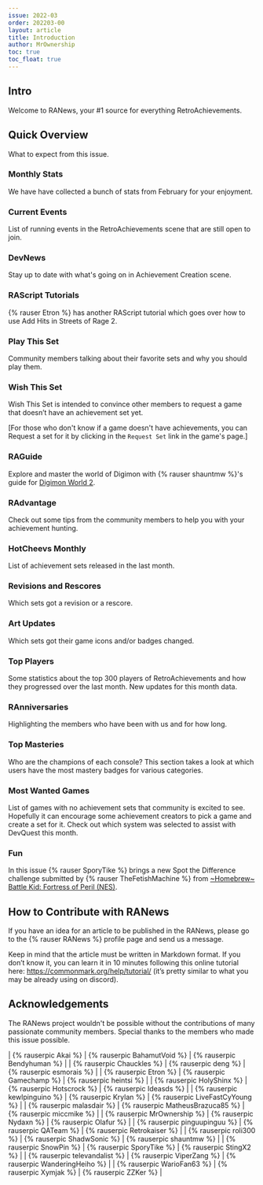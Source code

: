 ```yaml
---
issue: 2022-03
order: 202203-00
layout: article
title: Introduction
author: MrOwnership
toc: true
toc_float: true
---
```


## Intro
Welcome to RANews, your #1 source for everything RetroAchievements.


## Quick Overview
What to expect from this issue.


### Monthly Stats
We have have collected a bunch of stats from February for your enjoyment.


### Current Events
List of running events in the RetroAchievements scene that are still open to join.


### DevNews
Stay up to date with what's going on in Achievement Creation scene.


### RAScript Tutorials
{% rauser Etron %} has another RAScript tutorial which goes over how to use Add Hits in Streets of Rage 2.


### Play This Set
Community members talking about their favorite sets and why you should play them.


### Wish This Set
Wish This Set is intended to convince other members to request a game that doesn’t have an achievement set yet.

[For those who don't know if a game doesn't have achievements, you can Request a set for it by clicking in the `Request Set` link in the game's page.]


### RAGuide
Explore and master the world of Digimon with {% rauser shauntmw %}'s guide for [Digimon World 2](https://retroachievements.org/game/11360).

### RAdvantage
Check out some tips from the community members to help you with your achievement hunting.


### HotCheevs Monthly
List of achievement sets released in the last month.


### Revisions and Rescores
Which sets got a revision or a rescore.


### Art Updates
Which sets got their game icons and/or badges changed.


### Top Players
Some statistics about the top 300 players of RetroAchievements and how they progressed over the last month. New updates for this month data.


### RAnniversaries
Highlighting the members who have been with us and for how long.


### Top Masteries
Who are the champions of each console? This section takes a look at which users have the most mastery badges for various categories.


### Most Wanted Games
List of games with no achievement sets that community is excited to see. Hopefully it can encourage some achievement creators to pick a game and create a set for it. Check out which system was selected to assist with DevQuest this month.


### Fun
In this issue {% rauser SporyTike %} brings a new Spot the Difference challenge submitted by {% rauser TheFetishMachine %} from [~Homebrew~ Battle Kid: Fortress of Peril (NES)](https://retroachievements.org/game/5090).


## How to Contribute with RANews
If you have an idea for an article to be published in the RANews, please go to the {% rauser RANews %} profile page and send us a message.

Keep in mind that the article must be written in Markdown format. If you don’t know it, you can learn it in 10 minutes following this online tutorial here: <https://commonmark.org/help/tutorial/> (it’s pretty similar to what you may be already using on discord).


## Acknowledgements
The RANews project wouldn't be possible without the contributions of many passionate community members. Special thanks to the members who made this issue possible.

| {% rauserpic Akai %}          | {% rauserpic BahamutVoid %}      | {% rauserpic Bendyhuman %}      |
| {% rauserpic Chauckles %}     | {% rauserpic deng %}             | {% rauserpic esmorais %}        |
| {% rauserpic Etron %}         | {% rauserpic Gamechamp %}        | {% rauserpic heintsi %}         |
| {% rauserpic HolyShinx %}     | {% rauserpic Hotscrock %}        | {% rauserpic Ideasds %}         |
| {% rauserpic kewlpinguino %}  | {% rauserpic Krylan %}           | {% rauserpic LiveFastCyYoung %} |
| {% rauserpic malasdair %}     | {% rauserpic MatheusBrazuca85 %} | {% rauserpic miccmike %}        |
| {% rauserpic MrOwnership %}   | {% rauserpic Nydaxn %}           | {% rauserpic Olafur %}          |
| {% rauserpic pinguupinguu %}  | {% rauserpic QATeam %}           | {% rauserpic Retrokaiser %}     |
| {% rauserpic roli300 %}       | {% rauserpic ShadwSonic %}       | {% rauserpic shauntmw %}        |
| {% rauserpic SnowPin %}       | {% rauserpic SporyTike %}        | {% rauserpic StingX2 %}         |
| {% rauserpic televandalist %} | {% rauserpic ViperZang %}        | {% rauserpic WanderingHeiho %}  |
| {% rauserpic WarioFan63 %}    | {% rauserpic Xymjak %}           | {% rauserpic ZZKer %}           |